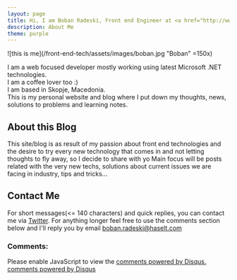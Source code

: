 ```yaml
---
layout: page
title: Hi, I am Boban Radeski, Front end Engineer at <a href="http://www.haselt.com" target="_blank">HASELT</a>
description: About Me
theme: purple
---
```


![this is me](/front-end-tech/assets/images/boban.jpg "Boban" =150x)

I am a web focused developer mostly working using latest Microsoft .NET technologies. <br />
I am a coffee lover too :) <br />
I am based in Skopje, Macedonia. <br />
This is my personal website and blog where I put down my thoughts, news, solutions to problems and learning notes.

## About this Blog
This site/blog is as result of my passion about front end technologies and 
the desire to try every new technology that comes in and not letting thoughts to fly away, so I decide to share with yo
 Main focus will be posts
related with the very new techs, solutions about
current issues we are facing in industry, tips and tricks...

## Contact Me

For short messages(<= 140 characters) and quick replies, you can contact me via [Twitter](https://twitter.com/master_boban).
For anything longer feel free to use the comments section below and I'll reply you by email <a href="mailto:boban.radeski@haselt.com">boban.radeski@haselt.com</a>

### Comments:

<div id="disqus_thread"></div>
<script type="text/javascript">
  /* * * CONFIGURATION VARIABLES: EDIT BEFORE PASTING INTO YOUR WEBPAGE * * */
  var disqus_shortname = '{{site.disqushandler}}';

  /* * * DON'T EDIT BELOW THIS LINE * * */
  (function() {
      var dsq = document.createElement('script'); dsq.type = 'text/javascript'; dsq.async = true;
      dsq.src = '//' + disqus_shortname + '.disqus.com/embed.js';
      (document.getElementsByTagName('head')[0] || document.getElementsByTagName('body')[0]).appendChild(dsq);
  })();
</script>
<noscript>Please enable JavaScript to view the <a href="http://disqus.com/?ref_noscript">comments powered by Disqus.</a></noscript>
<a href="http://disqus.com" class="dsq-brlink">comments powered by <span class="logo-disqus">Disqus</span></a>
